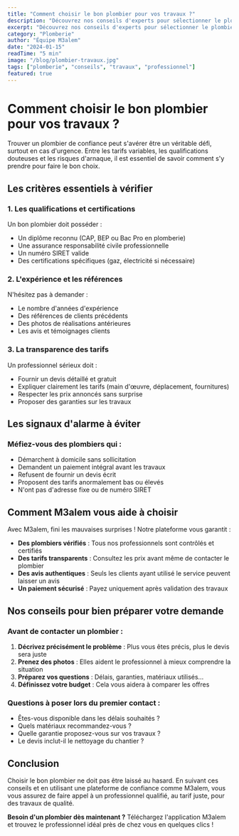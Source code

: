 ```yaml
---
title: "Comment choisir le bon plombier pour vos travaux ?"
description: "Découvrez nos conseils d'experts pour sélectionner le plombier idéal selon vos besoins et votre budget. Évitez les arnaques et trouvez un professionnel de confiance."
excerpt: "Découvrez nos conseils d'experts pour sélectionner le plombier idéal selon vos besoins et votre budget. Évitez les arnaques et trouvez un professionnel de confiance."
category: "Plomberie"
author: "Équipe M3alem"
date: "2024-01-15"
readTime: "5 min"
image: "/blog/plombier-travaux.jpg"
tags: ["plomberie", "conseils", "travaux", "professionnel"]
featured: true
---
```


# Comment choisir le bon plombier pour vos travaux ?

Trouver un plombier de confiance peut s'avérer être un véritable défi, surtout en cas d'urgence. Entre les tarifs variables, les qualifications douteuses et les risques d'arnaque, il est essentiel de savoir comment s'y prendre pour faire le bon choix.

## Les critères essentiels à vérifier

### 1. Les qualifications et certifications

Un bon plombier doit posséder :
- Un diplôme reconnu (CAP, BEP ou Bac Pro en plomberie)
- Une assurance responsabilité civile professionnelle
- Un numéro SIRET valide
- Des certifications spécifiques (gaz, électricité si nécessaire)

### 2. L'expérience et les références

N'hésitez pas à demander :
- Le nombre d'années d'expérience
- Des références de clients précédents
- Des photos de réalisations antérieures
- Les avis et témoignages clients

### 3. La transparence des tarifs

Un professionnel sérieux doit :
- Fournir un devis détaillé et gratuit
- Expliquer clairement les tarifs (main d'œuvre, déplacement, fournitures)
- Respecter les prix annoncés sans surprise
- Proposer des garanties sur les travaux

## Les signaux d'alarme à éviter

### Méfiez-vous des plombiers qui :
- Démarchent à domicile sans sollicitation
- Demandent un paiement intégral avant les travaux
- Refusent de fournir un devis écrit
- Proposent des tarifs anormalement bas ou élevés
- N'ont pas d'adresse fixe ou de numéro SIRET

## Comment M3alem vous aide à choisir

Avec M3alem, fini les mauvaises surprises ! Notre plateforme vous garantit :

- **Des plombiers vérifiés** : Tous nos professionnels sont contrôlés et certifiés
- **Des tarifs transparents** : Consultez les prix avant même de contacter le plombier
- **Des avis authentiques** : Seuls les clients ayant utilisé le service peuvent laisser un avis
- **Un paiement sécurisé** : Payez uniquement après validation des travaux

## Nos conseils pour bien préparer votre demande

### Avant de contacter un plombier :
1. **Décrivez précisément le problème** : Plus vous êtes précis, plus le devis sera juste
2. **Prenez des photos** : Elles aident le professionnel à mieux comprendre la situation
3. **Préparez vos questions** : Délais, garanties, matériaux utilisés...
4. **Définissez votre budget** : Cela vous aidera à comparer les offres

### Questions à poser lors du premier contact :
- Êtes-vous disponible dans les délais souhaités ?
- Quels matériaux recommandez-vous ?
- Quelle garantie proposez-vous sur vos travaux ?
- Le devis inclut-il le nettoyage du chantier ?

## Conclusion

Choisir le bon plombier ne doit pas être laissé au hasard. En suivant ces conseils et en utilisant une plateforme de confiance comme M3alem, vous vous assurez de faire appel à un professionnel qualifié, au tarif juste, pour des travaux de qualité.

**Besoin d'un plombier dès maintenant ?** Téléchargez l'application M3alem et trouvez le professionnel idéal près de chez vous en quelques clics !

